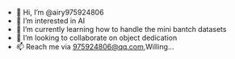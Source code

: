 - 👋 Hi, I’m @airy975924806
- 👀 I’m interested in AI
- 🌱 I’m currently learning how to handle the mini bantch datasets
- 💞️ I’m looking to collaborate on object dedication
- 📫 Reach me via 975924806@qq.com,Willing...

<!---
airy975924806/airy975924806 is a ✨ special ✨ repository because its `README.md` (this file) appears on your GitHub profile.
You can click the Preview link to take a look at your changes.
--->
